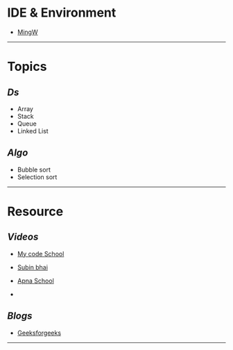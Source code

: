 # **IDE & Environment**
- [MingW](https://sourceforge.net/projects/mingw-w64/files/Toolchains%20targetting%20Win32/Personal%20Builds/mingw-builds/installer/mingw-w64-install.exe/download)

---
# **Topics**

## *Ds*

- Array
- Stack
- Queue
- Linked List

## *Algo*
- Bubble sort
- Selection sort

---

# **Resource**

## *Videos*

- [My code School](https://www.youtube.com/channel/UClEEsT7DkdVO_fkrBw0OTrA)

- [Subin bhai](https://www.youtube.com/watch?v=Mz9BlmST31w&list=PLym69wpbTIIEOesltWGUsVnY9HDWbJit_)

- [Apna School](https://www.youtube.com/watch?v=z9bZufPHFLU&list=PLfqMhTWNBTe0b2nM6JHVCnAkhQRGiZMSJ)

-
## *Blogs*
- [Geeksforgeeks](https://www.geeksforgeeks.org/data-structures/)
---

